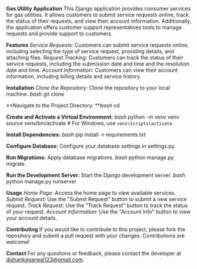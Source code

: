 **Gas Utility Application**
This Django application provides consumer services for gas utilities. It allows customers to submit service requests online, track the status of their requests, and view their account information. Additionally, the application offers customer support representatives tools to manage requests and provide support to customers.

**Features**
_Service Requests:_ Customers can submit service requests online, including selecting the type of service request, providing details, and attaching files.
_Request Tracking:_ Customers can track the status of their service requests, including the submission date and time and the resolution date and time.
_Account Information:_ Customers can view their account information, including billing details and service history.

**Installation**
_Clone the Repository:_ Clone the repository to your local machine.
_bash_
git clone <repository-url>

**Navigate to the Project Directory:
**_bash_
cd <project-directory>

**Create and Activate a Virtual Environment:**
_bash_
python -m venv venv
source venv/bin/activate  # For Windows, use `venv\Scripts\activate`

**Install Dependencies:**
_bash_
pip install -r requirements.txt

**Configure Database:** Configure your database settings in settings.py.

**Run Migrations:** Apply database migrations.
_bash_
python manage.py migrate

**Run the Development Server:** Start the Django development server.
_bash_
python manage.py runserver

**Usage**
_Home Page:_ Access the home page to view available services.
_Submit Request:_ Use the "Submit Request" button to submit a new service request.
_Track Request:_ Use the "Track Request" button to track the status of your request.
_Account Information:_ Use the "Account Info" button to view your account details.

**Contributing**
If you would like to contribute to this project, please fork the repository and submit a pull request with your changes. Contributions are welcome!

**Contact**
For any questions or feedback, please contact the developer at dishankagarwal123@gmail.com.
